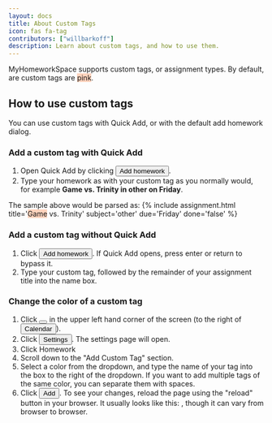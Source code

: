 ```yaml
---
layout: docs
title: About Custom Tags
icon: fas fa-tag
contributors: ["willbarkoff"]
description: Learn about custom tags, and how to use them.
---
```


MyHomeworkSpace supports custom tags, or assignment types. By default, are custom tags are <span class="tag" style="background-color: #ffd3bd">pink</span>.

## How to use custom tags
You can use custom tags with Quick Add, or with the default add homework dialog.

### Add a custom tag with Quick Add
1. Open Quick Add by clicking <button class="btn btn-sm btn-light"><i class="fa fa-plus-square"></i> Add homework</button>.
2. Type your homework as with your custom tag as you normally would, for example **Game vs. Trinity in other on Friday**.

The sample above would be parsed as:
{% include assignment.html title='<span class="tag" style="background-color: #ffd3bd">Game</span> vs. Trinity' subject='other' due='Friday' done='false' %}

### Add a custom tag without Quick Add
1. Click <button class="btn btn-sm btn-light"><i class="fa fa-plus-square"></i> Add homework</button>. If Quick Add opens, press enter or return to bypass it.
2. Type your custom tag, followed by the remainder of your assignment title into the name box.

### Change the color of a custom tag
1. Click <button class="btn btn-sm btn-light"><i class="fa fa-chevron-circle-down"></i></button> in the upper left hand corner of the screen (to the right of  <button class="btn btn-sm btn-light"><i class="fa fa-calendar"></i> Calendar</button>).
2. Click <button class="btn btn-sm btn-light"><i class="fa fa-cogs"></i> Settings</button>. The settings page will open.
3. Click <span class="text-primary">Homework</span>
4. Scroll down to the "Add Custom Tag" section.
5. Select a color from the dropdown, and type the name of your tag into the box to the right of the dropdown. If you want to add multiple tags of the same color, you can separate them with spaces.
6. Click <button class="btn btn-sm btn-light">Add</button>. To see your changes, reload the page using the "reload" button in your browser. It usually looks like this: <i class="fas fa-redo"></i>, though it can vary from browser to browser.